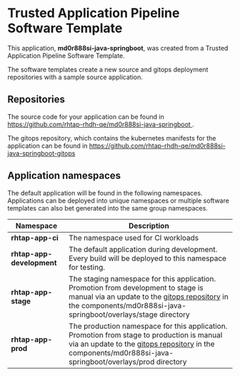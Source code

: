 # Trusted Application Pipeline Software Template

This application, **md0r888si-java-springboot**, was created from a Trusted Application Pipeline Software Template.

The software templates create a new source and gitops deployment repositories with a sample source application. 

## Repositories

The source code for your application can be found in [https://github.com/rhtap-rhdh-qe/md0r888si-java-springboot ](https://github.com/rhtap-rhdh-qe/md0r888si-java-springboot ).
 
The gitops repository, which contains the kubernetes manifests for the application can be found in 
[https://github.com/rhtap-rhdh-qe/md0r888si-java-springboot-gitops ](https://github.com/rhtap-rhdh-qe/md0r888si-java-springboot-gitops ) 

## Application namespaces 

The default application will be found in the following namespaces. Applications can be deployed into unique namespaces or multiple software templates can also bet generated into the same group namespaces.  

|  Namespace   |  Description   |  
| -------- | -------- |
| **rhtap-app-ci** | The namespace used for CI workloads |
| **rhtap-app-development** | The default application during development. Every build will be deployed to this namespace for testing. |
| **rhtap-app-stage** | The staging namespace for this application. Promotion from development to stage is manual via an update to the [gitops repository](https://github.com/rhtap-rhdh-qe/md0r888si-java-springboot-gitops ) in the components/md0r888si-java-springboot/overlays/stage directory |
| **rhtap-app-prod** | The production namespace for this application. Promotion from stage to production is manual via an update to the [gitops repository](https://github.com/rhtap-rhdh-qe/md0r888si-java-springboot-gitops ) in the components/md0r888si-java-springboot/overlays/prod directory |
